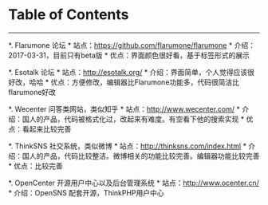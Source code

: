 # Table of Contents

---
*. Flarumone 论坛
	* 站点：https://github.com/flarumone/flarumone
	* 介绍：2017-03-31，目前只有beta版
	* 优点：界面颜色很好看，基于标签形式的展示
	 
*. Esotalk 论坛
	* 站点：http://esotalk.org/
	* 介绍：界面简单，个人觉得应该很好改，哈哈
	* 优点：方便修改，编辑器比Flarumone功能多，代码很简洁比flarumone好改

*. Wecenter 问答类网站，类似知乎
	* 站点：http://www.wecenter.com/
	* 介绍：国人的产品，代码被格式化过，改起来有难度。有空看下他的搜索实现
	* 优点：看起来比较完善

*. ThinkSNS 社交系统，类似微博
	* 站点：http://thinksns.com/index.html
	* 介绍：国人的产品，代码比较整洁。微博相关的功能比较完善。编辑器功能比较完善
	* 优点：比较完善

*. OpenCenter 开源用户中心以及后台管理系统
	* 站点：http://www.ocenter.cn/
	* 介绍：OpenSNS 配套开源，ThinkPHP用户中心



